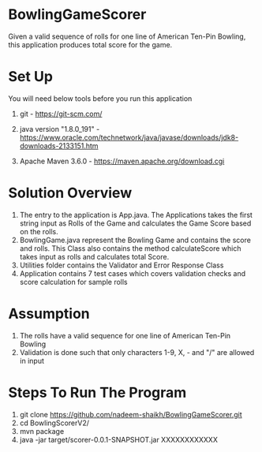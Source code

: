 # BowlingGameScorer

Given a valid sequence of rolls for one line of American Ten-Pin Bowling, this application produces total score for the game.

# Set Up

You will need below tools before you run this application

1.  git - https://git-scm.com/

2.  java version "1.8.0_191" - https://www.oracle.com/technetwork/java/javase/downloads/jdk8-downloads-2133151.htm
3.  Apache Maven 3.6.0 - https://maven.apache.org/download.cgi

# Solution Overview

1.  The entry to the application is App.java. The Applications takes the first string input as Rolls of the Game and calculates the Game Score based on the rolls.
2.  BowlingGame.java represent the Bowling Game and contains the score and rolls. This Class also contains the method calculateScore which takes input as rolls and calculates total Score.
3. Utilities folder contains the Validator and Error Response Class
4. Application contains 7 test cases which covers validation checks and score calculation for sample rolls

# Assumption
1.  The rolls have a valid sequence for one line of American Ten-Pin Bowling
2.  Validation is done such that only characters 1-9, X, - and "/" are allowed in input

# Steps To Run The Program

1.  git clone https://github.com/nadeem-shaikh/BowlingGameScorer.git
2.  cd BowlingScorerV2/
3.  mvn package
4.  java -jar target/scorer-0.0.1-SNAPSHOT.jar XXXXXXXXXXXX
